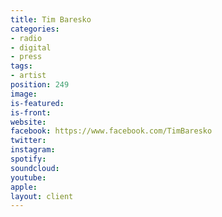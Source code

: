 ```yaml
---
title: Tim Baresko
categories:
- radio
- digital
- press
tags:
- artist
position: 249
image: 
is-featured: 
is-front: 
website: 
facebook: https://www.facebook.com/TimBaresko
twitter: 
instagram: 
spotify: 
soundcloud: 
youtube: 
apple: 
layout: client
---
```


